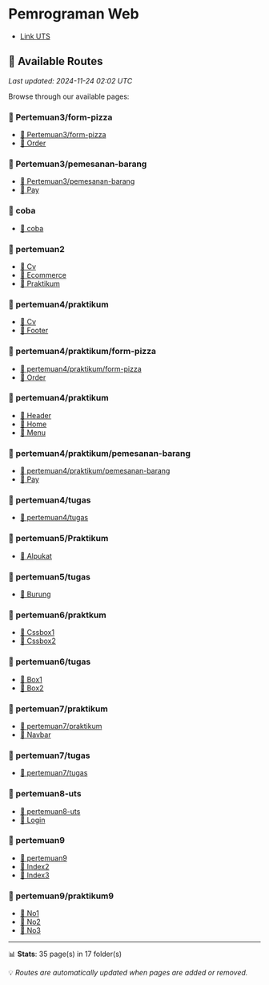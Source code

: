 <h1>Pemrograman Web</h1>
<ul>
    <li><a href="https://raffayuda.github.io/programming-web-1/pertemuan8-uts/">Link UTS</a></li>
</ul>

## 📄 Available Routes

*Last updated: 2024-11-24 02:02 UTC*

Browse through our available pages:


### 📁 Pertemuan3/form-pizza

- [📍 Pertemuan3/form-pizza](https://sttnf.github.io/pmweb/Pertemuan3/form-pizza/index)
- [📄 Order](https://sttnf.github.io/pmweb/Pertemuan3/form-pizza/order)

### 📁 Pertemuan3/pemesanan-barang

- [📍 Pertemuan3/pemesanan-barang](https://sttnf.github.io/pmweb/Pertemuan3/pemesanan-barang/index)
- [📄 Pay](https://sttnf.github.io/pmweb/Pertemuan3/pemesanan-barang/pay)

### 📁 coba

- [📍 coba](https://sttnf.github.io/pmweb/coba/index)

### 📁 pertemuan2

- [📄 Cv](https://sttnf.github.io/pmweb/pertemuan2/cv)
- [📄 Ecommerce](https://sttnf.github.io/pmweb/pertemuan2/ecommerce)
- [📄 Praktikum](https://sttnf.github.io/pmweb/pertemuan2/praktikum)

### 📁 pertemuan4/praktikum

- [📄 Cv](https://sttnf.github.io/pmweb/pertemuan4/praktikum/cv)
- [📄 Footer](https://sttnf.github.io/pmweb/pertemuan4/praktikum/footer)

### 📁 pertemuan4/praktikum/form-pizza

- [📍 pertemuan4/praktikum/form-pizza](https://sttnf.github.io/pmweb/pertemuan4/praktikum/form-pizza/index)
- [📄 Order](https://sttnf.github.io/pmweb/pertemuan4/praktikum/form-pizza/order)

### 📁 pertemuan4/praktikum

- [📄 Header](https://sttnf.github.io/pmweb/pertemuan4/praktikum/header)
- [📄 Home](https://sttnf.github.io/pmweb/pertemuan4/praktikum/home)
- [📄 Menu](https://sttnf.github.io/pmweb/pertemuan4/praktikum/menu)

### 📁 pertemuan4/praktikum/pemesanan-barang

- [📍 pertemuan4/praktikum/pemesanan-barang](https://sttnf.github.io/pmweb/pertemuan4/praktikum/pemesanan-barang/index)
- [📄 Pay](https://sttnf.github.io/pmweb/pertemuan4/praktikum/pemesanan-barang/pay)

### 📁 pertemuan4/tugas

- [📍 pertemuan4/tugas](https://sttnf.github.io/pmweb/pertemuan4/tugas/index)

### 📁 pertemuan5/Praktikum

- [📄 Alpukat](https://sttnf.github.io/pmweb/pertemuan5/Praktikum/alpukat)

### 📁 pertemuan5/tugas

- [📄 Burung](https://sttnf.github.io/pmweb/pertemuan5/tugas/burung)

### 📁 pertemuan6/praktkum

- [📄 Cssbox1](https://sttnf.github.io/pmweb/pertemuan6/praktkum/cssbox1)
- [📄 Cssbox2](https://sttnf.github.io/pmweb/pertemuan6/praktkum/cssbox2)

### 📁 pertemuan6/tugas

- [📄 Box1](https://sttnf.github.io/pmweb/pertemuan6/tugas/box1)
- [📄 Box2](https://sttnf.github.io/pmweb/pertemuan6/tugas/box2)

### 📁 pertemuan7/praktikum

- [📍 pertemuan7/praktikum](https://sttnf.github.io/pmweb/pertemuan7/praktikum/index)
- [📄 Navbar](https://sttnf.github.io/pmweb/pertemuan7/praktikum/navbar)

### 📁 pertemuan7/tugas

- [📍 pertemuan7/tugas](https://sttnf.github.io/pmweb/pertemuan7/tugas/index)

### 📁 pertemuan8-uts

- [📍 pertemuan8-uts](https://sttnf.github.io/pmweb/pertemuan8-uts/index)
- [📄 Login](https://sttnf.github.io/pmweb/pertemuan8-uts/login)

### 📁 pertemuan9

- [📍 pertemuan9](https://sttnf.github.io/pmweb/pertemuan9/index)
- [📄 Index2](https://sttnf.github.io/pmweb/pertemuan9/index2)
- [📄 Index3](https://sttnf.github.io/pmweb/pertemuan9/index3)

### 📁 pertemuan9/praktikum9

- [📄 No1](https://sttnf.github.io/pmweb/pertemuan9/praktikum9/no1)
- [📄 No2](https://sttnf.github.io/pmweb/pertemuan9/praktikum9/no2)
- [📄 No3](https://sttnf.github.io/pmweb/pertemuan9/praktikum9/no3)

---

📊 **Stats**: 35 page(s) in 17 folder(s)

💡 *Routes are automatically updated when pages are added or removed.*
